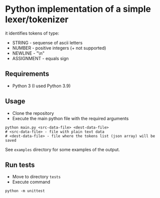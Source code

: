 # Python implementation of a simple lexer/tokenizer

it identifies tokens of type:

- STRING - sequense of ascii letters
- NUMBER - positive integers (+ not supported)
- NEWLINE - "\n"
- ASSIGNMENT - equals sign

## Requirements

- Python 3 (I used Python 3.9)

## Usage

- Clone the repository
- Execute the main python file with the required arguments

```
python main.py <src-data-file> <dest-data-file>
# <src-data-file> - file with plain text data
# <dest-data-file> - file where the tokens list (json array) will be saved
```

See `examples` directory for some examples of the output.

## Run tests

- Move to directory `tests`
- Execute command

```
python -m unittest
```
